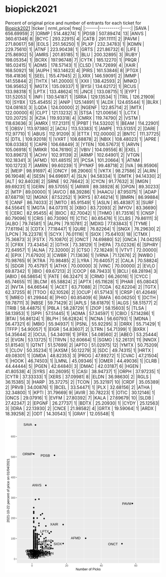 # biopick2021
Percent of original price and number of entrants for each ticket for [Biopick2021](https://twitter.com/hashtag/Biopick2021)
|ticker | nrml_price| freq|
|:------|----------:|----:|
|SAVA   |  656.69959|    2|
|ORMP   |  514.48274|    1|
|PDSB   |  507.89474|   13|
|ANVS   |  360.61348|    8|
|BCYC   |  293.22915|    4|
|CATB   |  291.11111|    2|
|PAVM   |  271.80617|   58|
|EOLS   |  251.56250|    1|
|PLXP   |  232.34783|    1|
|KDMN   |  229.75610|    1|
|ATNF   |  223.90438|    1|
|GRTS   |  221.86732|    6|
|LIFE   |  215.86902|    5|
|AMRS   |  201.85185|    1|
|BLU    |  200.32895|    3|
|RUBY   |  198.05354|    1|
|BCRX   |  197.96748|    7|
|CYTK   |  185.12270|    1|
|PRQR   |  185.02415|    1|
|ADMS   |  178.57143|    1|
|CLSD   |  174.72699|    4|
|XAIR   |  168.50921|   18|
|AUPH   |  163.14623|    4|
|PIRS   |  161.53846|    8|
|PTGX   |  158.41836|    1|
|SEEL   |  155.47945|    2|
|LXRX   |  146.59091|    2|
|IMMP   |  141.55844|    2|
|THTX   |  141.20000|    1|
|XXII   |  138.42593|    2|
|MNKD   |  136.95652|    1|
|MGTX   |  135.09337|    1|
|BYSI   |  134.62172|    1|
|RCUS   |  133.98318|    1|
|LPTX   |  133.48624|   11|
|JNCE   |  133.08715|    1|
|EYPT   |  131.52053|    1|
|INFI   |  130.54187|    1|
|SRRA   |  129.13534|    1|
|TRIL   |  126.21909|   10|
|SYBX   |  125.45455|    2|
|ANIP   |  125.14891|    1|
|ALDX   |  124.65544|    1|
|BLRX   |  124.08163|    3|
|LQDA   |  124.00000|    2|
|NGENF  |  122.85714|    2|
|IMTX   |  122.00000|    6|
|CLPT   |  121.13232|    3|
|STSA   |  121.00656|    1|
|LCTX   |  120.20725|    3|
|KZIA   |  119.93318|    4|
|CMRX   |  119.74790|    2|
|VSTM   |  118.63636|    3|
|AMRX   |  117.21311|    1|
|PPBT   |  114.53202|    1|
|BEAM   |  114.22901|    1|
|OBSV   |  113.97380|    2|
|ACIU   |  113.53383|    1|
|AMPE   |  113.51351|    2|
|DARE   |  112.97710|    1|
|ABUS   |  112.91209|    3|
|ETTX   |  112.00000|    2|
|BNTC   |  111.37725|    5|
|DTIL   |  109.92018|    1|
|VXRT   |  108.68878|    2|
|NBIX   |  108.48023|    1|
|APRE   |  108.03383|    1|
|CAPR   |  106.68449|    3|
|YTEN   |  106.57673|    1|
|ARVN   |  105.06918|    1|
|MRKR   |  104.76190|    2|
|VBIV   |  104.09556|    8|
|EXEL   |  103.89673|    1|
|ACHV   |  102.91139|    2|
|ARMP   |  102.64901|    2|
|VTGN   |  102.18341|    3|
|AFMD   |  101.48515|   31|
|PCSA   |  101.20664|    1|
|ATNM   |  100.12723|    7|
|AMRN   |   99.60239|    1|
|PYNKF  |   99.48718|    2|
|IVA    |   98.95906|    2|
|MEIP   |   98.91697|    4|
|ONCY   |   98.29060|    1|
|VKTX   |   98.27586|    2|
|ALRN   |   96.19048|    4|
|SESN   |   94.69697|    4|
|SLN    |   94.58334|    1|
|DMTK   |   94.14330|    2|
|ALT    |   92.84028|    2|
|SRNE   |   92.78642|    3|
|CYCN   |   91.77632|    3|
|IMGN   |   89.69231|    1|
|GERN   |   89.57055|    1|
|ARWR   |   89.38928|    8|
|OPGN   |   89.30233|    2|
|MTP    |   89.00000|    1|
|AVCO   |   88.39286|    1|
|HAACU  |   87.95075|    1|
|ADAP   |   87.68719|   12|
|MGNX   |   87.52252|    1|
|KRYS   |   87.46214|    1|
|BMRN   |   86.99884|    1|
|CANF   |   86.74033|    2|
|MITO   |   85.91549|    1|
|ASLN   |   85.48387|    3|
|SURF   |   84.55641|    1|
|MGTA   |   84.07311|    3|
|XBIO   |   83.72093|    2|
|MYOV   |   83.36690|    1|
|CERC   |   82.95455|    4|
|BIOC   |   82.70042|    1|
|THMO   |   81.73516|    1|
|CNSP   |   80.79096|    1|
|CRIS   |   80.73090|   11|
|CTIC   |   80.65476|    1|
|CLBS   |   79.86111|    3|
|ALBO   |   79.74581|    1|
|ALPN   |   79.10781|    2|
|MDXG   |   77.83843|    1|
|TYME   |   77.61194|    3|
|CDTX   |   77.18447|    1|
|QURE   |   76.82264|    1|
|SNGX   |   76.29630|    2|
|LPCN   |   76.22378|    1|
|SCYX   |   76.01116|    1|
|SIOX   |   75.64103|   18|
|CTMX   |   75.36873|    3|
|FSTX   |   75.10870|    2|
|ONCT   |   74.69880|   52|
|GNCA   |   74.04255|    3|
|CFRX   |   73.43454|    2|
|GTHX   |   73.38129|    1|
|HEPA   |   73.02326|    6|
|SPHRY  |   72.64957|    1|
|ALNA   |   72.32000|    2|
|CTSO   |   72.16249|    1|
|VTVT   |   72.00000|    4|
|EPIX   |   71.67920|    3|
|CWBR   |   71.13636|    1|
|VRNA   |   71.12676|    2|
|NWBO   |   70.98765|    9|
|KTRA   |   70.98485|    2|
|LYRA   |   70.64057|    2|
|CALA   |   70.58824|    5|
|SDGR   |   70.45797|    1|
|ATHX   |   70.00000|    3|
|VINC   |   70.00000|    2|
|EVLO   |   69.87342|    1|
|IBIO   |   69.67213|    2|
|COCP   |   68.79433|    1|
|BCLI   |   68.28194|    3|
|ABIO   |   66.58654|    1|
|FATE   |   66.32471|    3|
|CRMD   |   66.26016|    1|
|CYCC   |   65.74655|   11|
|BLCM   |   65.58824|    2|
|APTX   |   65.11628|    1|
|PHAR   |   65.08043|    2|
|NVTA   |   64.66544|    1|
|ACET   |   63.71088|    2|
|TCDA   |   62.62204|    2|
|TGTX   |   62.37255|    8|
|TTOO   |   62.10526|    2|
|OCUP   |   61.57143|    1|
|CRSP   |   61.42649|    1|
|MREO   |   61.29944|    8|
|PHIO   |   60.85409|    6|
|RAFA   |   60.06250|    1|
|DCTH   |   59.78711|    3|
|NBSE   |   59.71429|    2|
|APLS   |   58.61879|    1|
|ALGS   |   58.51577|    2|
|TRIB   |   58.44875|    1|
|PBLA   |   58.28729|    1|
|ZIOP   |   58.15603|    5|
|TLSA   |   58.13953|    1|
|SPPI   |   57.51445|    1|
|ADMA   |   57.34597|    1|
|CBIO   |   57.14286|    1|
|BTAI   |   56.86124|    1|
|BLPH   |   56.62824|    1|
|NCNA   |   56.60793|    1|
|MDNA   |   56.47321|    6|
|MBIO   |   55.94937|    1|
|PSNL   |   55.92295|    3|
|DRRX   |   55.71429|    1|
|TFFP   |   54.90057|    1|
|EIGR   |   54.83607|    2|
|LTRN   |   54.71399|    1|
|BXRX   |   54.35644|    2|
|OCUL   |   54.34019|    1|
|IFRX   |   54.08560|    2|
|ABEO   |   53.25444|    2|
|EVGN   |   53.13725|    1|
|TRVN   |   52.60664|    1|
|SGMO   |   52.26131|   11|
|NNOX   |   51.81540|    1|
|QTNT   |   51.57699|    2|
|APTO   |   51.02975|   12|
|YMTX   |   50.75209|    1|
|CLOV   |   50.35234|    1|
|AXSM   |   50.12279|    3|
|SDC    |   49.74315|    1|
|HRTX   |   49.08301|    1|
|GMDA   |   48.82353|    3|
|PROG   |   47.89272|    1|
|CVAC   |   47.21504|    1|
|HOOK   |   46.74503|    1|
|LMNL   |   45.09346|    1|
|OMER   |   44.49036|    1|
|CLRB   |   44.44444|    5|
|PGEN   |   42.64840|    3|
|DMAC   |   42.03187|    6|
|HGEN   |   41.80538|    4|
|SYRS   |   40.26095|    1|
|CASI   |   38.94737|    1|
|ORPH   |   37.97235|    1|
|CYTR   |   37.33333|    1|
|XERS   |   37.09981|    8|
|ELDN   |   36.98630|    2|
|RGLS   |   36.15385|    3|
|HARP   |   35.37275|    2|
|TCON   |   35.32197|   10|
|CRDF   |   35.05389|    2|
|PRVB   |   34.00876|    1|
|BCEL   |   33.54471|    1|
|PLX    |   32.68156|    2|
|ATHA   |   32.34800|    1|
|KPTI   |   31.79669|    9|
|AVIR   |   30.78223|    1|
|OTIC   |   30.12146|    1|
|ONCS   |   29.07916|    1|
|EVFM   |   27.80392|    7|
|KALA   |   27.69679|   10|
|SLDB   |   27.42347|    2|
|EPGNF  |   26.27737|    1|
|BDTX   |   25.20930|    1|
|CYDY   |   25.12563|    3|
|IDRA   |   22.13930|    2|
|CNCE   |   21.98582|    4|
|GRTX   |   19.59064|    1|
|ARDX   |   18.39258|    2|
|ODT    |   14.30543|    1|
|GRAY   |   12.05548|    1|
![retvspicks](biopicks.png?raw=true)
